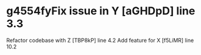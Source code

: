 # g4554fyFix issue in Y [aGHDpD] line 3.3
Refactor codebase with Z [TBP8kP] line 4.2
Add feature for X [f5LiMR] line 10.2

